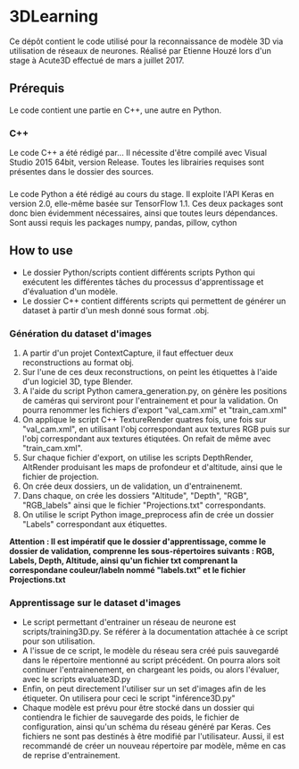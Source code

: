 # 3DLearning

Ce dépôt contient le code utilisé pour la reconnaissance de modèle 3D via utilisation de réseaux de neurones. Réalisé par Etienne Houzé lors d'un stage à Acute3D effectué de mars a juillet 2017.

## Prérequis
Le code contient une partie en C++, une autre en Python.
### C++
Le code C++ a été rédigé par... Il nécessite d'être compilé avec Visual Studio 2015 64bit, version Release. Toutes les librairies requises sont présentes dans le dossier des sources.
###
Le code Python a été rédigé au cours du stage. Il exploite l'API Keras en version 2.0, elle-même basée sur TensorFlow 1.1. Ces deux packages sont donc bien évidemment nécessaires, ainsi que toutes leurs dépendances.
Sont aussi requis les packages numpy, pandas, pillow, cython

## How to use
- Le dossier Python/scripts contient différents scripts Python qui exécutent les différentes tâches du processus d'apprentissage et d'évaluation d'un modèle.
- Le dossier C++ contient différents scripts qui permettent de générer un dataset à partir d'un mesh donné sous format .obj.

### Génération du dataset d'images
1. A partir d'un projet ContextCapture, il faut effectuer deux reconstructions au format obj.
2. Sur l'une de ces deux reconstructions, on peint les étiquettes à l'aide d'un logiciel 3D, type Blender.
3. A l'aide du script Python camera_generation.py, on génère les positions de caméras qui serviront pour l'entrainement et pour la validation. On pourra renommer les fichiers d'export "val_cam.xml" et "train_cam.xml"
3. On applique le script C++ TextureRender quatres fois, une fois sur "val_cam.xml", en utilisant l'obj correspondant aux textures RGB puis sur l'obj correspondant aux textures étiqutées. On refait de même avec "train_cam.xml".
4. Sur chaque fichier d'export, on utilise les scripts DepthRender, AltRender produisant les maps de profondeur et d'altitude, ainsi que le fichier de projection.
5. On crée deux dossiers, un de validation, un d'entrainenemt.
6. Dans chaque, on crée les dossiers "Altitude", "Depth", "RGB", "RGB_labels" ainsi que le fichier "Projections.txt" correspondants.
7. On utilise le script Python image_preprocess afin de crée un dossier "Labels" correspondant aux étiquettes.

**Attention : Il est impératif que le dossier d'apprentissage, comme le dossier de validation, comprenne les sous-répertoires suivants : RGB, Labels, Depth, Altitude, ainsi qu'un fichier txt comprenant la correspondane couleur/labeln nommé "labels.txt" et le fichier Projections.txt**

### Apprentissage sur le dataset d'images

- Le script permettant d'entrainer un réseau de neurone est scripts/training3D.py. Se référer à la documentation attachée à ce script pour son utilisation.
- A l'issue de ce script, le modèle du réseau sera créé puis sauvegardé dans le répertoire mentionné au script précédent. On pourra alors soit continuer l'entrainenement, en chargeant les poids, ou alors l'évaluer, avec le scripts evaluate3D.py
- Enfin, on peut directement l'utiliser sur un set d'images afin de les étiqueter. On utilisera pour ceci le script "inférence3D.py"
- Chaque modèle est prévu pour être stocké dans un dossier qui contiendra le fichier de sauvegarde des poids, le fichier de configuration, ainsi qu'un schéma du réseau généré par Keras. Ces fichiers ne sont pas destinés à être modifié par l'utilisateur. Aussi, il est recommandé de créer un nouveau répertoire par modèle, même en cas de reprise d'entrainement.
